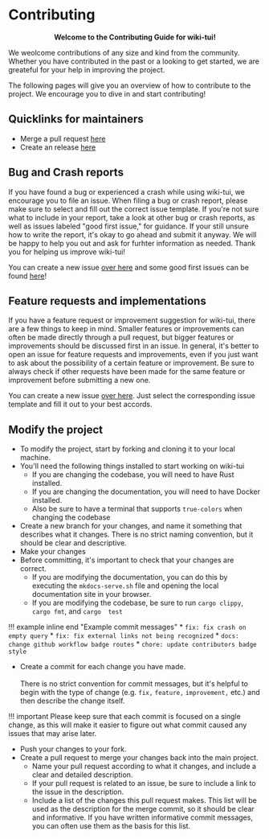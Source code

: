 # Contributing

<center>
<b>
Welcome to the Contributing Guide for wiki-tui!
</b>
</center>

We weolcome contributions of any size and kind from the community. Whether you have contributed in
the past or a looking to get started, we are greateful for your help in improving the project.

The following pages will give you an overview of how to contribute to the project. We encourage you
to dive in and start contributing!

## Quicklinks for maintainers

* Merge a pull request [here](./maintainers.md#merging-a-pull-request)
* Create an release [here](./maintainers.md#creating-an-release)

## Bug and Crash reports

If you have found a bug or experienced a crash while using wiki-tui, we encourage you to file an
issue. When filing a bug or crash report, please make sure to select and fill out
the correct issue template. If you're not sure what to include in your report, take a look at other
bug or crash reports, as well as issues labeled "good first issue," for guidance. If your still
unsure how to write the report, it's okay to go ahead and submit it anyway. We will be happy to 
help you out and ask for furhter information as needed. Thank you for helping us improve wiki-tui!

You can create a new issue [over here](https://github.com/Builditluc/wiki-tui/issues/new/choose) and
some good first issues can be found
[here](https://github.com/Builditluc/wiki-tui/issues?q=is%3Aopen+label%3A%22good+first+issue%22+sort%3Aupdated-desc)!

## Feature requests and implementations

If you have a feature request or improvement suggestion for wiki-tui, there are a few things to keep
in mind. Smaller features or improvements can often be made directly through a pull request, but
bigger features or improvements should be discussed first in an issue. In general, it's better to
open an issue for feature requests and improvements, even if you just want to ask about the
possibility of a certain feature or improvement. Be sure to always check if other requests have been
made for the same feature or improvement before submitting a new one.

You can create a new issue [over here](https://github.com/Builditluc/wiki-tui/issues/new/choose).
Just select the corresponding issue template and fill it out to your best accords.

## Modify the project

* To modify the project, start by forking and cloning it to your local machine.
* You'll need the following things installed to start working on wiki-tui
    * If you are changing the codebase, you will need to have Rust installed. 
    * If you are changing the documentation, you will need to have Docker installed.
    * Also be sure to have a terminal that supports `true-colors` when changing the codebase
* Create a new branch for your changes, and name it something that describes what it changes. 
  There is no strict naming convention, but it should be clear and descriptive. 
* Make your changes 
* Before committing, it's important to check that your changes are correct. 
    * If you are modifying the documentation, you can do this by executing the `mkdocs-serve.sh` 
      file and opening the local documentation site in your browser. 
    * If you are modifying the codebase, be sure to run `cargo clippy`, `cargo fmt`, and `cargo 
      test` 

!!! example inline end "Example commit messages"
    * `fix: fix crash on empty query`
    * `fix: fix external links not being recognized`
    * `docs: change github workflow badge routes`
    * `chore: update contributors badge style`

* Create a commit for each change you have made. <br/><br/> There is no strict 
  convention for commit messages, but it's helpful to begin with the type of change (e.g. `fix,` 
  `feature,` `improvement,` etc.) and then describe the change itself. 

!!! important
    Please keep sure that each commit is focused on a single change, as this will make it easier to 
    figure out what commit caused any issues that may arise later. 

* Push your changes to your fork.
* Create a pull request to merge your changes back into the main project.
    * Name your pull request according to what it changes, and include a clear and detailed 
      description.
    * If your pull request is related to an issue, be sure to include a link to the issue in the
      description. 
    * Include a list of the changes this pull request makes. This list will be used as the 
      description for the merge commit, so it should be clear and informative. If you have written 
      informative commit messages, you can often use them as the basis for this list.
